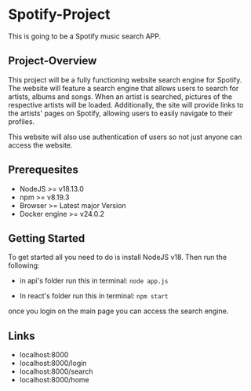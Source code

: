 # Spotify-Project

This is going to be a Spotify music search APP. 

## Project-Overview

This project will be a fully functioning website search engine for Spotify. The website will feature a search engine that allows users to search for artists, albums and songs. When an artist is searched, pictures of the respective artists will be loaded. Additionally, the site will provide links to the artists' pages on Spotify, allowing users to easily navigate to their profiles.

This website will also use authentication of users so not just anyone can access the website.

## Prerequesites

- NodeJS >= v18.13.0
- npm >= v8.19.3
- Browser >= Latest major Version
- Docker engine >= v24.0.2

## Getting Started

To get started all you need to do is install NodeJS v18. Then run the following:

- in api's folder run this in terminal:
  ```node app.js```

- In react's folder run this in terminal:
```npm start```

once you login on the main page you can access the search engine.
## Links

- localhost:8000
- localhost:8000/login
- localhost:8000/search
- localhost:8000/home

